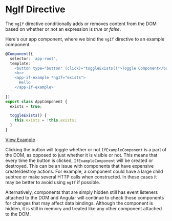 # NgIf Directive

The `ngIf` directive conditionally adds or removes content from the DOM based on whether or not an expression is *true* or *false*.

Here's our app component, where we bind the `ngIf` directive to an example component.

```typescript
@Component({
  selector: 'app-root',
  template: `
    <button type="button" (click)="toggleExists()">Toggle Component</button>
    <hr>
    <app-if-example *ngIf="exists">
      Hello
    </app-if-example>
  `
})
export class AppComponent {
  exists = true;

  toggleExists() {
    this.exists = !this.exists;
  }
}
```

[View Example](https://plnkr.co/edit/Kb0KW89265F0e9pYJ118?p=preview)

Clicking the button will toggle whether or not `IfExampleComponent` is a part of the DOM, as opposed to just whether it is visible or not. This means that every time the button is clicked, `IfExampleComponent` will be created or destroyed. This can be an issue with components that have expensive create/destroy actions. For example, a component could have a large child subtree or make several HTTP calls when constructed. In these cases it may be better to avoid using `ngIf` if possible.

Alternatively, components that are simply hidden still has event listeners attached to the DOM and Angular will continue to check those components for changes that may affect data bindings. Although the component is hidden, it is still in memory and treated like any other component attached to the DOM. 

